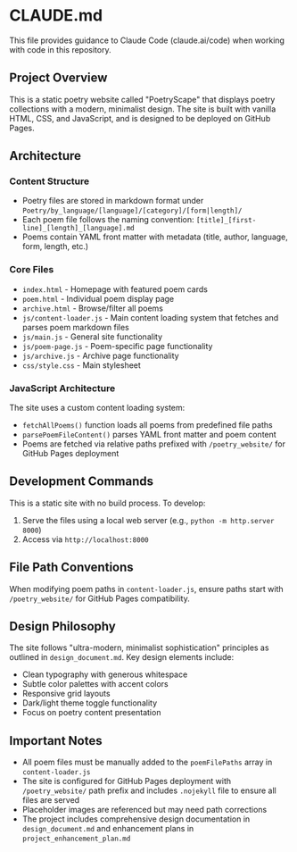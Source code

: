 # CLAUDE.md

This file provides guidance to Claude Code (claude.ai/code) when working with code in this repository.

## Project Overview

This is a static poetry website called "PoetryScape" that displays poetry collections with a modern, minimalist design. The site is built with vanilla HTML, CSS, and JavaScript, and is designed to be deployed on GitHub Pages.

## Architecture

### Content Structure
- Poetry files are stored in markdown format under `Poetry/by_language/[language]/[category]/[form|length]/`
- Each poem file follows the naming convention: `[title]_[first-line]_[length]_[language].md`
- Poems contain YAML front matter with metadata (title, author, language, form, length, etc.)

### Core Files
- `index.html` - Homepage with featured poem cards
- `poem.html` - Individual poem display page
- `archive.html` - Browse/filter all poems
- `js/content-loader.js` - Main content loading system that fetches and parses poem markdown files
- `js/main.js` - General site functionality
- `js/poem-page.js` - Poem-specific page functionality
- `js/archive.js` - Archive page functionality
- `css/style.css` - Main stylesheet

### JavaScript Architecture
The site uses a custom content loading system:
- `fetchAllPoems()` function loads all poems from predefined file paths
- `parsePoemFileContent()` parses YAML front matter and poem content
- Poems are fetched via relative paths prefixed with `/poetry_website/` for GitHub Pages deployment

## Development Commands

This is a static site with no build process. To develop:
1. Serve the files using a local web server (e.g., `python -m http.server 8000`)
2. Access via `http://localhost:8000`

## File Path Conventions

When modifying poem paths in `content-loader.js`, ensure paths start with `/poetry_website/` for GitHub Pages compatibility.

## Design Philosophy

The site follows "ultra-modern, minimalist sophistication" principles as outlined in `design_document.md`. Key design elements include:
- Clean typography with generous whitespace
- Subtle color palettes with accent colors
- Responsive grid layouts
- Dark/light theme toggle functionality
- Focus on poetry content presentation

## Important Notes

- All poem files must be manually added to the `poemFilePaths` array in `content-loader.js`
- The site is configured for GitHub Pages deployment with `/poetry_website/` path prefix and includes `.nojekyll` file to ensure all files are served
- Placeholder images are referenced but may need path corrections
- The project includes comprehensive design documentation in `design_document.md` and enhancement plans in `project_enhancement_plan.md`